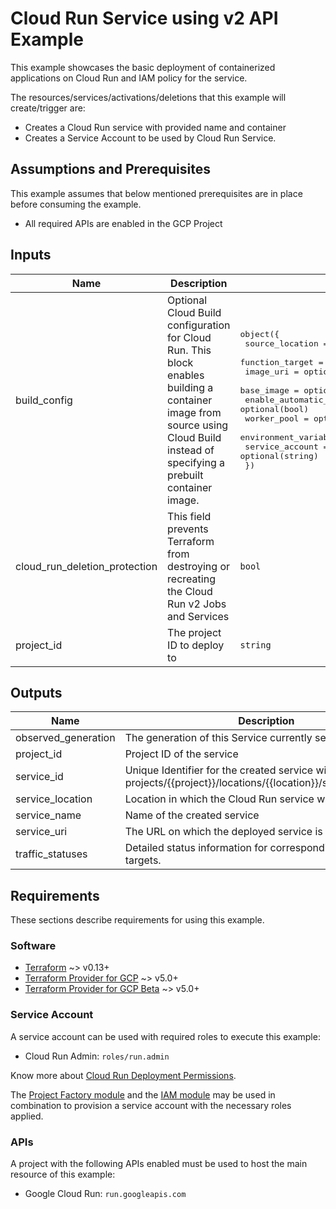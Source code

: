 # Cloud Run Service using v2 API Example

This example showcases the basic deployment of containerized applications on Cloud Run and IAM policy for the service.

The resources/services/activations/deletions that this example will create/trigger are:

* Creates a Cloud Run service with provided name and container
* Creates a Service Account to be used by Cloud Run Service.

## Assumptions and Prerequisites

This example assumes that below mentioned prerequisites are in place before consuming the example.

* All required APIs are enabled in the GCP Project

<!-- BEGINNING OF PRE-COMMIT-TERRAFORM DOCS HOOK -->
## Inputs

| Name | Description | Type | Default | Required |
|------|-------------|------|---------|:--------:|
| build\_config | Optional Cloud Build configuration for Cloud Run. This block enables building a container image from source using Cloud Build instead of specifying a prebuilt container image. | <pre>object({<br>    source_location          = optional(string)<br>    function_target          = optional(string)<br>    image_uri                = optional(string)<br>    base_image               = optional(string)<br>    enable_automatic_updates = optional(bool)<br>    worker_pool              = optional(string)<br>    environment_variables    = optional(map(string))<br>    service_account          = optional(string)<br>  })</pre> | `null` | no |
| cloud\_run\_deletion\_protection | This field prevents Terraform from destroying or recreating the Cloud Run v2 Jobs and Services | `bool` | `true` | no |
| project\_id | The project ID to deploy to | `string` | n/a | yes |

## Outputs

| Name | Description |
|------|-------------|
| observed\_generation | The generation of this Service currently serving traffic. |
| project\_id | Project ID of the service |
| service\_id | Unique Identifier for the created service with format projects/{{project}}/locations/{{location}}/services/{{name}} |
| service\_location | Location in which the Cloud Run service was created |
| service\_name | Name of the created service |
| service\_uri | The URL on which the deployed service is available |
| traffic\_statuses | Detailed status information for corresponding traffic targets. |

<!-- END OF PRE-COMMIT-TERRAFORM DOCS HOOK -->

## Requirements

These sections describe requirements for using this example.

### Software

* [Terraform](https://www.terraform.io/downloads.html) ~> v0.13+
* [Terraform Provider for GCP](https://github.com/terraform-providers/terraform-provider-google) ~> v5.0+
* [Terraform Provider for GCP Beta](https://github.com/terraform-providers/terraform-provider-google-beta) ~>
  v5.0+

### Service Account

A service account can be used with required roles to execute this example:

* Cloud Run Admin: `roles/run.admin`

Know more about [Cloud Run Deployment Permissions](https://cloud.google.com/run/docs/reference/iam/roles#additional-configuration).

The [Project Factory module](https://registry.terraform.io/modules/terraform-google-modules/project-factory/google/latest) and the
[IAM module](https://registry.terraform.io/modules/terraform-google-modules/iam/google/latest) may be used in combination to provision a service account with the necessary roles applied.

### APIs

A project with the following APIs enabled must be used to host the main resource of this example:

* Google Cloud Run: `run.googleapis.com`
